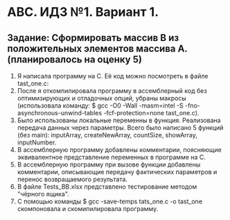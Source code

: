 # АВС. ИДЗ №1. Вариант 1.
## Задание: Сформировать массив B из положительных элементов массива А. (планировалось на оценку 5)
1) Я написала программу на C. Её код можно посмотреть в файле tast_one.c:
2) После я откомпилировала программу в ассемблерный код без оптимизирующих и отладочных опций, убраны макросы (использовала команду: $ gcc -O0 -Wall -masm=intel -S -fno-asynchronous-unwind-tables -fcf-protection=none tast_one.c).
3) Было использованы локальные переменны в функция. Реализована передача данных через параметры. Всего было написано 5 функций (без main): inputArray, createNewArray, countSize, showArray, inputNumber.
4) В ассемблерную программу добавлены комментарии, поясняющие эквивалентное представление переменных в программе на C.
5) В ассемблерную программу при вызове функции добавлены комментарии, описывающие передачу фактических параметров и перенос возвращаемого результата.
6) В файле Tests_BB.xlsx представлено тестирование методом "чёрного ящика".
7) С помощью команды $ gcc -save-temps tats_one.c -o tast_one скомпоновала и скомипилировала программу.
